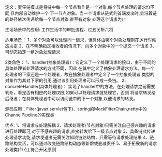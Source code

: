 定义：责任链模式是将链中每一个节点看作是一个对象,每个节点处理的请求均不同,且内部自动维护一个
  下一节点对象。当一个请求从链式的首端发出时,会沿着链的路径依次传递给每一个节点对象,直至有对象
  处理这个请求为止

生活场景中的应用:
工作生活中的审批流程、过五关斩六将

适用场景：
1、多个对象可以处理同一请求，但具体由哪个对象处理则在运行时动态决定
2、在不明确指定接收者的情况下，向多个对象中的一个提交一个请求
3、可动态指定一组对象处理请求

2类角色：
1、handler(抽象处理者)：它定义了一个处理请求的接口，由于不同的具体处理者处理请求的方式不同，因此
   在其中定义了抽象处理请求方法。每一个处理者的下家还是一个处理者，故在抽象处理者中定义了一个抽象处理者
 类型的对象作为其对下家的引用,通过该引用处理者可以形成一条链。
2、concreteHandler(具体处理者)：
  实现了handler中的方法，在处理请求之前需要判断，看是否有相应的处理权限,如果可以处理请求就处理它，否则
  将请求转发给后继者；在具体处理者中可以访问链中的下一个对象,以便请求的转发。

源码应用：Filter(javax.servlet包下)、spring的MockFilterChain,netty中的ChannelPipeline的实现类

优点:
1、将请求与处理解耦
2、请求处理者(节点对象)只需关注自己感兴趣的请求进行处理即可,对于不感兴趣的请求,直接转发给下一级节点对象
3、具备链式传递处理请求功能,请求发送者无需关注知晓链路结构，只需等待请求处理结果
4、链路结构灵活，可以通过改变链路结构动态等新增或删减责任
5、易于拓展新的请求处理类(节点),符合开闭原则
